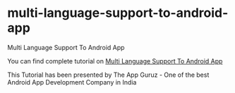 # multi-language-support-to-android-app
Multi Language Support To Android App

You can find complete tutorial on [Multi Language Support To Android App](http://www.theappguruz.com/blog/multi-language-support-to-android-app)

This Tutorial has been presented by The App Guruz - One of the best Android App Development Company in India
